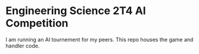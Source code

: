 # Engineering Science 2T4 AI Competition
I am running an AI tournement for my peers. This repo houses the game and handler code.
